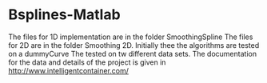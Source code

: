 # Bsplines-Matlab
The files for 1D implementation are in the folder SmoothingSpline
The files for 2D are in the folder Smoothing 2D.
Initially thee the algorithms are tested on a dummyCurve 
The tested on tw different data sets. The documentation for the data and details of the project is given in http://www.intelligentcontainer.com/
